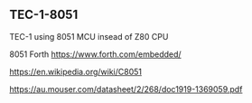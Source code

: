 ## TEC-1-8051
TEC-1 using 8051 MCU insead of Z80 CPU

8051 Forth https://www.forth.com/embedded/

https://en.wikipedia.org/wiki/C8051

https://au.mouser.com/datasheet/2/268/doc1919-1369059.pdf

 
